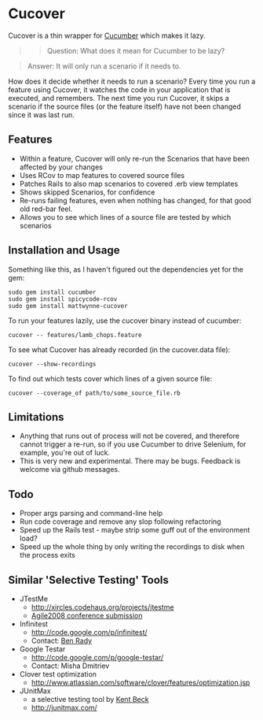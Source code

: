 # Cucover

Cucover is a thin wrapper for [Cucumber](http://github.com/aslakhellesoy/cucumber/tree/master) which makes it lazy.

>> Question:
>> What does it mean for Cucumber to be lazy? 

> Answer:
> It will only run a scenario if it needs to.

How does it decide whether it needs to run a scenario? Every time you run a feature using Cucover, it watches the code in your application that is executed, and remembers. The next time you run Cucover, it skips a scenario if the source files (or the feature itself) have not been changed since it was last run.

## Features

  * Within a feature, Cucover will only re-run the Scenarios that have been affected by your changes
  * Uses RCov to map features to covered source files
  * Patches Rails to also map scenarios to covered .erb view templates
  * Shows skipped Scenarios, for confidence
  * Re-runs failing features, even when nothing has changed, for that good old red-bar feel.
  * Allows you to see which lines of a source file are tested by which scenarios

## Installation and Usage

Something like this, as I haven't figured out the dependencies yet for the gem:

    sudo gem install cucumber
    sudo gem install spicycode-rcov
    sudo gem install mattwynne-cucover

To run your features lazily, use the cucover binary instead of cucumber:

    cucover -- features/lamb_chops.feature
    
To see what Cucover has already recorded (in the cucover.data file):

    cucover --show-recordings
    
To find out which tests cover which lines of a given source file:

    cucover --coverage_of path/to/some_source_file.rb

## Limitations

  * Anything that runs out of process will not be covered, and therefore cannot trigger a re-run, so if you use Cucumber to drive Selenium, for example, you're out of luck.
  * This is very new and experimental. There may be bugs. Feedback is welcome via github messages.

## Todo
  * Proper args parsing and command-line help
  * Run code coverage and remove any slop following refactoring
  * Speed up the Rails test - maybe strip some guff out of the environment load?
  * Speed up the whole thing by only writing the recordings to disk when the process exits
    
## Similar 'Selective Testing' Tools

  * JTestMe
    * http://xircles.codehaus.org/projects/jtestme 
    * [Agile2008 conference submission](http://submissions.agile2008.org/node/3435)
  * Infinitest
    * http://code.google.com/p/infinitest/ 
    * Contact: [Ben Rady](http://submissions.agile2008.org/node/377)
  * Google Testar
    * http://code.google.com/p/google-testar/
    * Contact: Misha Dmitriev
  * Clover test optimization
    * http://www.atlassian.com/software/clover/features/optimization.jsp
  * JUnitMax
    * a selective testing tool by [Kent Beck](http://www.threeriversinstitute.org/blog)
    * http://junitmax.com/
